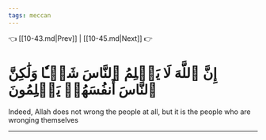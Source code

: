 ```yaml
---
tags: meccan
---
```


👈 [[10-43.md|Prev]] | [[10-45.md|Next]] 👉

# إِنَّ ٱللَّهَ لَا يَظۡلِمُ ٱلنَّاسَ شَيۡـٔٗا وَلَٰكِنَّ ٱلنَّاسَ أَنفُسَهُمۡ يَظۡلِمُونَ

Indeed, Allah does not wrong the people at all, but it is the people who are wronging themselves

---

